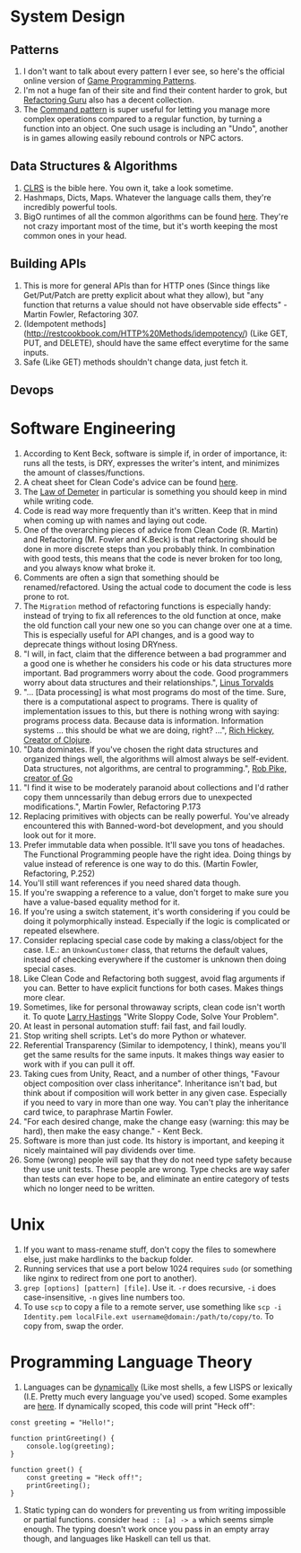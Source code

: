 # System Design
## Patterns
1. I don't want to talk about every pattern I ever see, so here's the official online version of [Game Programming Patterns](https://gameprogrammingpatterns.com/contents.html).
1. I'm not a huge fan of their site and find their content harder to grok, but [Refactoring Guru](https://refactoring.guru/design-patterns/catalog) also has a decent collection.
1. The [Command pattern](https://gameprogrammingpatterns.com/command.html) is super useful for letting you manage more complex operations compared to a regular function, by turning a function into an object. One such usage is including an "Undo", another is in games allowing easily rebound controls or NPC actors.

## Data Structures & Algorithms
1. [CLRS](https://en.wikipedia.org/wiki/Introduction_to_Algorithms) is the bible here. You own it, take a look sometime.
1. Hashmaps, Dicts, Maps. Whatever the language calls them, they're incredibly powerful tools.
1. BigO runtimes of all the common algorithms can be found [here](https://www.bigocheatsheet.com/). They're not crazy important most of the time, but it's worth keeping the most common ones in your head.

## Building APIs
1. This is more for general APIs than for HTTP ones (Since things like Get/Put/Patch are pretty explicit about what they allow), but "any function that returns a value should not have observable side effects" - Martin Fowler, Refactoring 307.
1. (Idempotent methods](http://restcookbook.com/HTTP%20Methods/idempotency/) (Like GET, PUT, and DELETE), should have the same effect everytime for the same inputs.
1. Safe (Like GET) methods shouldn't change data, just fetch it.

## Devops

# Software Engineering
1. According to Kent Beck, software is simple if, in order of importance, it: runs all the tests, is DRY, expresses the writer's intent, and minimizes the amount of classes/functions.
1. A cheat sheet for Clean Code's advice can be found [here](https://www.planetgeek.ch/wp-content/uploads/2014/11/Clean-Code-V2.4.pdf).
1. The [Law of Demeter](https://en.wikipedia.org/wiki/Law_of_Demeter) in particular is something you should keep in mind while writing code.
1. Code is read way more frequently than it's written. Keep that in mind when coming up with names and laying out code.
1. One of the overarching pieces of advice from Clean Code (R. Martin) and Refactoring (M. Fowler and K.Beck) is that refactoring should be done in more discrete steps than you probably think. In combination with good tests, this means that the code is never broken for too long, and you always know what broke it.
1. Comments are often a sign that something should be renamed/refactored. Using the actual code to document the code is less prone to rot.
1. The `Migration` method of refactoring functions is especially handy: instead of trying to fix all references to the old function at once, make the old function call your new one so you can change over one at a time. This is especially useful for API changes, and is a good way to deprecate things without losing DRYness.
1. "I will, in fact, claim that the difference between a bad programmer and a good one is whether he considers his code or his data structures more important. Bad programmers worry about the code. Good programmers worry about data structures and their relationships.", [Linus Torvalds](https://lwn.net/Articles/193245/)
1. "... \[Data processing\] is what most programs do most of the time. Sure, there is a computational aspect to programs. There is quality of implementation issues to this, but there is nothing wrong with saying: programs process data. Because data is information. Information systems ... this should be what we are doing, right? ...", [Rich Hickey, Creator of Clojure](https://github.com/matthiasn/talk-transcripts/blob/master/Hickey_Rich/ClojureMadeSimple.md).
1. "Data dominates.  If you've chosen the right data structures and organized things well, the algorithms will almost always be self-evident.  Data structures, not algorithms, are central to programming.", [Rob Pike, creator of Go](https://www.lysator.liu.se/c/pikestyle.html)
1. "I find it wise to be moderately paranoid about collections and I'd rather copy them unncessarily than debug errors due to unexpected modifications.", Martin Fowler, Refactoring P.173
1. Replacing primitives with objects can be really powerful. You've already encountered this with Banned-word-bot development, and you should look out for it more.
1. Prefer immutable data when possible. It'll save you tons of headaches. The Functional Programming people have the right idea. Doing things by value instead of reference is one way to do this. (Martin Fowler, Refactoring, P.252)
1. You'll still want references if you need shared data though.
1. If you're swapping a reference to a value, don't forget to make sure you have a value-based equality method for it.
1. If you're using a switch statement, it's worth considering if you could be doing it polymorphically instead. Especially if the logic is complicated or repeated elsewhere.
1. Consider replacing special case code by making a class/object for the case. I.E.: an `UnkownCustomer` class, that returns the default values, instead of checking everywhere if the customer is unknown then doing special cases.
1. Like Clean Code and Refactoring both suggest, avoid flag arguments if you can. Better to have explicit functions for both cases. Makes things more clear.
1. Sometimes, like for personal throwaway scripts, clean code isn't worth it. To quote [Larry Hastings](https://www.youtube.com/watch?v=Jd8ulMb6_ls) "Write Sloppy Code, Solve Your Problem".
1. At least in personal automation stuff: fail fast, and fail loudly.
1. Stop writing shell scripts. Let's do more Python or whatever.
1. Referential Transparency (Similar to idempotency, I think), means you'll get the same results for the same inputs. It makes things way easier to work with if you can pull it off.
1. Taking cues from Unity, React, and a number of other things, "Favour object composition over class inheritance". Inheritance isn't bad, but think about if composition will work better in any given case. Especially if you need to vary in more than one way. You can't play the inheritance card twice, to paraphrase Martin Fowler.
1. "For each desired change, make the change easy (warning: this may be hard), then make the easy change." - Kent Beck.
1. Software is more than just code. Its history is important, and keeping it nicely maintained will pay dividends over time.
1. Some (wrong) people will say that they do not need type safety because they use unit tests. These people are wrong. Type checks are way safer than tests can ever hope to be, and eliminate an entire category of tests which no longer need to be written.

# Unix
1. If you want to mass-rename stuff, don't copy the files to somewhere else, just make hardlinks to the backup folder.
1. Running services that use a port below 1024 requires `sudo` (or something like nginx to redirect from one port to another).
1. `grep [options] [pattern] [file]`. Use it. `-r` does recursive, `-i` does case-insensitive, `-n` gives line numbers too.
1. To use `scp` to copy a file to a remote server, use something like `scp -i Identity.pem localFile.ext username@domain:/path/to/copy/to`. To copy from, swap the order.

# Programming Language Theory
1. Languages can be [dynamically](https://en.wikipedia.org/wiki/Scope_(computer_science)#Dynamic_scoping) (Like most shells, a few LISPS or lexically (I.E. Pretty much every language you've used) scoped. Some examples are [here](https://stackoverflow.com/questions/1473111/besides-logo-and-emacs-lisp-what-are-other-pure-dynamically-scoped-languages). If dynamically scoped, this code will print "Heck off": 
```
const greeting = "Hello!";

function printGreeting() {
    console.log(greeting);
}

function greet() {
    const greeting = "Heck off!";
    printGreeting();
}
```
1. Static typing can do wonders for preventing us from writing impossible or partial functions. consider `head :: [a] -> a` which seems simple enough. The typing doesn't work once you pass in an empty array though, and languages like Haskell can tell us that.
